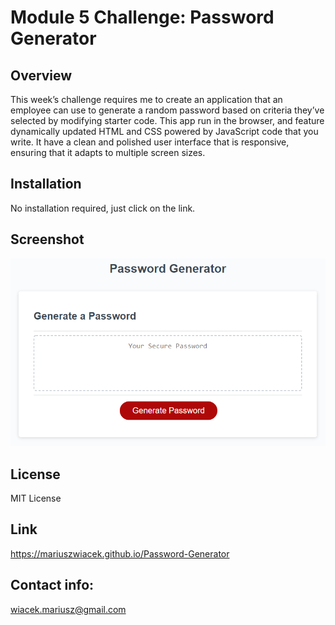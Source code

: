 # Module 5 Challenge: Password Generator

## Overview
 
This week’s challenge requires me to create an application that an employee can use to generate a random password based on criteria they’ve selected by modifying starter code. This app run in the browser, and feature dynamically updated HTML and CSS powered by JavaScript code that you write. It have a clean and polished user interface that is responsive, ensuring that it adapts to multiple screen sizes.


## Installation

No installation required, just click on the link.

## Screenshot

![screenshot](https://github.com/MariuszWiacek/Password-generator/blob/main/java.png)

## License

MIT License

## Link

https://mariuszwiacek.github.io/Password-Generator


## Contact info: 
wiacek.mariusz@gmail.com
